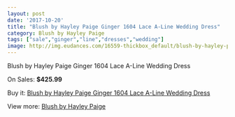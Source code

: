 ```yaml
---
layout: post
date: '2017-10-20'
title: "Blush by Hayley Paige Ginger 1604 Lace A-Line Wedding Dress"
category: Blush by Hayley Paige
tags: ["sale","ginger","line","dresses","wedding"]
image: http://img.eudances.com/16559-thickbox_default/blush-by-hayley-paige-ginger-1604-lace-a-line-wedding-dress.jpg
---
```

Blush by Hayley Paige Ginger 1604 Lace A-Line Wedding Dress

On Sales: **$425.99**
<a href="https://www.eudances.com/en/blush-by-hayley-paige/4869-blush-by-hayley-paige-ginger-1604-lace-a-line-wedding-dress.html"><amp-img layout="responsive" width="600" height="600" src="//img.eudances.com/16559-thickbox_default/blush-by-hayley-paige-ginger-1604-lace-a-line-wedding-dress.jpg" alt="Blush by Hayley Paige Ginger 1604 Lace A-Line Wedding Dress 0" /></a>
<a href="https://www.eudances.com/en/blush-by-hayley-paige/4869-blush-by-hayley-paige-ginger-1604-lace-a-line-wedding-dress.html"><amp-img layout="responsive" width="600" height="600" src="//img.eudances.com/16561-thickbox_default/blush-by-hayley-paige-ginger-1604-lace-a-line-wedding-dress.jpg" alt="Blush by Hayley Paige Ginger 1604 Lace A-Line Wedding Dress 1" /></a>
<a href="https://www.eudances.com/en/blush-by-hayley-paige/4869-blush-by-hayley-paige-ginger-1604-lace-a-line-wedding-dress.html"><amp-img layout="responsive" width="600" height="600" src="//img.eudances.com/16560-thickbox_default/blush-by-hayley-paige-ginger-1604-lace-a-line-wedding-dress.jpg" alt="Blush by Hayley Paige Ginger 1604 Lace A-Line Wedding Dress 2" /></a>

Buy it: [Blush by Hayley Paige Ginger 1604 Lace A-Line Wedding Dress](https://www.eudances.com/en/blush-by-hayley-paige/4869-blush-by-hayley-paige-ginger-1604-lace-a-line-wedding-dress.html "Blush by Hayley Paige Ginger 1604 Lace A-Line Wedding Dress")

View more: [Blush by Hayley Paige](https://www.eudances.com/en/90-blush-by-hayley-paige "Blush by Hayley Paige")